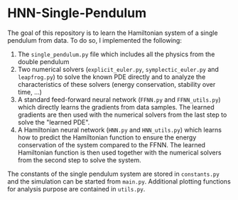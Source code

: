 # HNN-Single-Pendulum
The goal of this repository is to learn the Hamiltonian system of a single pendulum from data. 
To do so, I implemented the following:
1. The <code>single_pendulum.py</code> file which includes all the physics from the double pendulum
2. Two numerical solvers (<code>explicit_euler.py</code>, <code>symplectic_euler.py</code> and <code>leapfrog.py</code>) to solve the known PDE directly and
to analyze the characteristics of these solvers (energy conservation, stability over time, ...)
3. A standard feed-forward neural network (<code>FFNN.py</code> and <code>FFNN_utils.py</code>) which directly learns the gradients from data samples. The learned gradients
are then used with the numerical solvers from the last step to solve the "learned PDE".
4. A Hamiltonian neural network (<code>HNN.py</code> and <code>HNN_utils.py</code>) which learns how to predict the Hamiltonian function to ensure the energy conservation
of the system compared to the FFNN. The learned Hamiltonian function is then used together with the numerical solvers
from the second step to solve the system.

The constants of the single pendulum system are stored in <code>constants.py</code> and the simulation can be started from <code>main.py</code>. 
Additional plotting functions for analysis purpose are contained in <code>utils.py</code>.